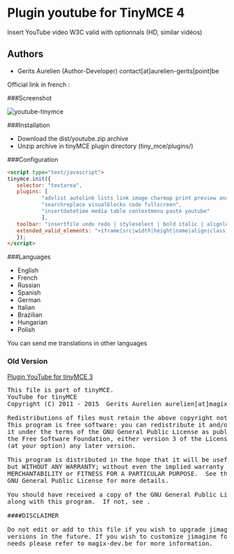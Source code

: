 Plugin youtube for TinyMCE 4
======================

Insert YouTube video W3C valid with optionnals (HD, similar vidéos)


Authors
-------

 * Gerits Aurelien (Author-Developer) contact[at]aurelien-gerits[point]be

Official link in french :

###Screenshot

![youtube-tinymce](https://cloud.githubusercontent.com/assets/356674/16443204/b335c9f0-3dd7-11e6-881a-bb106e554ca9.png)

###Installation
 * Download the dist/youtube.zip archive
 * Unzip archive in tinyMCE plugin directory (tiny_mce/plugins/)

###Configuration
 ```html
<script type="text/javascript">
tinymce.init({
	selector: "textarea",
	plugins: [
			"advlist autolink lists link image charmap print preview anchor",
			"searchreplace visualblocks code fullscreen",
			"insertdatetime media table contextmenu paste youtube"
			],
	toolbar: "insertfile undo redo | styleselect | bold italic | alignleft aligncenter alignright alignjustify | bullist numlist outdent indent | link image| youtube",
	extended_valid_elements: "+iframe[src|width|height|name|align|class]",
	});
</script>
```

###Languages
 * English
 * French
 * Russian
 * Spanish
 * German
 * Italian
 * Brazilian
 * Hungarian
 * Polish
 
 You can send me translations in other languages
 
### Old Version

[Plugin YouTube for tinyMCE 3](http://magix-cjquery.com/post/2012/05/11/plugin-youtube-v1.4-pour-tinyMCE)

<pre>
This file is part of tinyMCE.
YouTube for tinyMCE
Copyright (C) 2011 - 2015  Gerits Aurelien aurelien[at]magix-dev[dot]be - contact[at]aurelien-gerits[dot]be

Redistributions of files must retain the above copyright notice.
This program is free software: you can redistribute it and/or modify
it under the terms of the GNU General Public License as published by
the Free Software Foundation, either version 3 of the License, or
(at your option) any later version.

This program is distributed in the hope that it will be useful,
but WITHOUT ANY WARRANTY; without even the implied warranty of
MERCHANTABILITY or FITNESS FOR A PARTICULAR PURPOSE.  See the
GNU General Public License for more details.

You should have received a copy of the GNU General Public License
along with this program.  If not, see .

####DISCLAIMER

Do not edit or add to this file if you wish to upgrade jimagine to newer
versions in the future. If you wish to customize jimagine for your
needs please refer to magix-dev.be for more information.
</pre>
